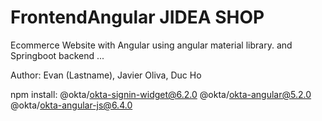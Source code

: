 # FrontendAngular JIDEA SHOP
Ecommerce Website with Angular using angular material library. and Springboot backend ...

Author: 
Evan (Lastname),
Javier Oliva,
Duc Ho

npm install:
    @okta/okta-signin-widget@6.2.0
    @okta/okta-angular@5.2.0
    @okta/okta-angular-js@6.4.0
